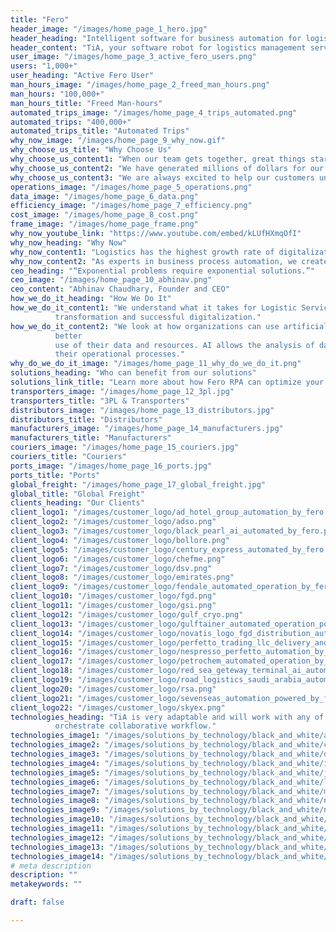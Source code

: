 ```yaml
---
title: "Fero"
header_image: "/images/home_page_1_hero.jpg"
header_heading: "Intelligent software for business automation for logistics"
header_content: "TiA, your software robot for logistics management serving the needs of logistics, transportation and distribution professionals powered by Robotic Process Automation (RPA) and AI."
user_image: "/images/home_page_3_active_fero_users.png"
users: "1,000+"
user_heading: "Active Fero User"
man_hours_image: "/images/home_page_2_freed_man_hours.png"
man_hours: "100,000+"
man_hours_title: "Freed Man-hours"
automated_trips_image: "/images/home_page_4_trips_automated.png"
automated_trips: "400,000+"
automated_trips_title: "Automated Trips"
why_now_image: "/images/home_page_9_why_now.gif"
why_choose_us_title: "Why Choose Us"
why_choose_us_content1: "When our team gets together, great things start to happen. We can solve incredibly complex problems and come up with unexpected yet genius solutions."
why_choose_us_content2: "We have generated millions of dollars for our clients in savings."
why_choose_us_content3: "We are always excited to help our customers understand how Robotic Automation Software and Artificial Intelligence can help their companies increase business efficiency, lower costs reduce risks, and improve competitiveness."
operations_image: "/images/home_page_5_operations.png"
data_image: "/images/home_page_6_data.png"
efficiency_image: "/images/home_page_7_efficiency.png"
cost_image: "/images/home_page_8_cost.png"
frame_image: "/images/home_page_frame.png"
why_now_youtube_link: "https://www.youtube.com/embed/kLUfHXmqOfI"
why_now_heading: "Why Now"
why_now_content1: "Logistics has the highest growth rate of digitalization, but it is regarded as the least automated sector due to the complexity of the processes."
why_now_content2: "As experts in business process automation, we create strategies for business optimization and develop technological solutions for streamline operation."
ceo_heading: "“Exponential problems require exponential solutions.”"
ceo_image: "/images/home_page_10_abhinav.png"
ceo_content: "Abhinav Chaudhary, Founder and CEO"
how_we_do_it_heading: "How We Do It"
how_we_do_it_content1: "We understand what it takes for Logistic Service providers to have successful
          transformation and successful digitalization."
how_we_do_it_content2: "We look at how organizations can use artificial intelligence (AI) to make
          better
          use of their data and resources. AI allows the analysis of data and recognizes certain trends and patterns in
          their operational processes."
why_do_we_do_it_image: "/images/home_page_11_why_do_we_do_it.png"
solutions_heading: "Who can benefit from our solutions"
solutions_link_title: "Learn more about how Fero RPA can optimize your business"
transporters_image: "/images/home_page_12_3pl.jpg"
transporters_title: "3PL & Transporters"
distributors_image: "/images/home_page_13_distributors.jpg"
distributors_title: "Distributors"
manufacturers_image: "/images/home_page_14_manufacturers.jpg"
manufacturers_title: "Manufacturers"
couriers_image: "/images/home_page_15_couriers.jpg"
couriers_title: "Couriers"
ports_image: "/images/home_page_16_ports.jpg"
ports_title: "Ports"
global_freight: "/images/home_page_17_global_freight.jpg"
global_title: "Global Freight"
clients_heading: "Our Clients"
client_logo1: "/images/customer_logo/ad_hotel_group_automation_by_fero.png"
client_logo2: "/images/customer_logo/adso.png"
client_logo3: "/images/customer_logo/black_pearl_ai_automated_by_fero.png"
client_logo4: "/images/customer_logo/bollore.png"
client_logo5: "/images/customer_logo/century_express_automated_by_fero.png"
client_logo6: "/images/customer_logo/chefme.png"
client_logo7: "/images/customer_logo/dsv.png"
client_logo8: "/images/customer_logo/emirates.png"
client_logo9: "/images/customer_logo/fendale_automated_operation_by_fero.png"
client_logo10: "/images/customer_logo/fgd.png"
client_logo11: "/images/customer_logo/gsi.png"
client_logo12: "/images/customer_logo/gulf_cryo.png"
client_logo13: "/images/customer_logo/gulftainer_automated_operation_powered_by_fero.png"
client_logo14: "/images/customer_logo/novatis_logo_fgd_distribution_automated_by_fero.png"
client_logo15: "/images/customer_logo/perfetto_trading_llc_delivery_and_operation_automation_by_fero.png"
client_logo16: "/images/customer_logo/nespresso_perfetto_automation_by_fero.png"
client_logo17: "/images/customer_logo/petrochem_automated_operation_by_fero.png"
client_logo18: "/images/customer_logo/red_sea_geteway_terminal_ai_automation_by_fero.png"
client_logo19: "/images/customer_logo/road_logistics_saudi_arabia_automation_powered_by_fero.png"
client_logo20: "/images/customer_logo/rsa.png"
client_logo21: "/images/customer_logo/sevenseas_automation_powered_by_fero.png"
client_logo22: "/images/customer_logo/skyex.png"
technologies_heading: "TiA is very adaptable and will work with any of your existing technologies, bond them together and
          orchestrate collaborative workflow."
technologies_image1: "/images/solutions_by_technology/black_and_white/afsys_integrated_with_fero.png"
technologies_image2: "/images/solutions_by_technology/black_and_white/cargowiseone_integrated_with_fero.png"
technologies_image3: "/images/solutions_by_technology/black_and_white/dell_boomi_integrated_with_fero.png"
technologies_image4: "/images/solutions_by_technology/black_and_white/infor_integrated_with_fero.png"
technologies_image5: "/images/solutions_by_technology/black_and_white/jda_software_integrated_with_fero.png"
technologies_image6: "/images/solutions_by_technology/black_and_white/location_solution_integrated_with_fero.png"
technologies_image7: "/images/solutions_by_technology/black_and_white/microsoft_dynamics_integrated_with_fero.png"
technologies_image8: "/images/solutions_by_technology/black_and_white/navis_integrated_with_fero.png"
technologies_image9: "/images/solutions_by_technology/black_and_white/newage_efreight_integrated_with_fero.png"
technologies_image10: "/images/solutions_by_technology/black_and_white/oracle_integrated_with_fero.png"
technologies_image11: "/images/solutions_by_technology/black_and_white/pipedrive_integrated_with_fero.png"
technologies_image12: "/images/solutions_by_technology/black_and_white/roamworks_integrated_with_fero.png"
technologies_image13: "/images/solutions_by_technology/black_and_white/sap_integrated_with_fero.png"
technologies_image14: "/images/solutions_by_technology/black_and_white/symphony_integrated_with_fero.png"
# meta description
description: ""
metakeywords: ""

draft: false

---
```

